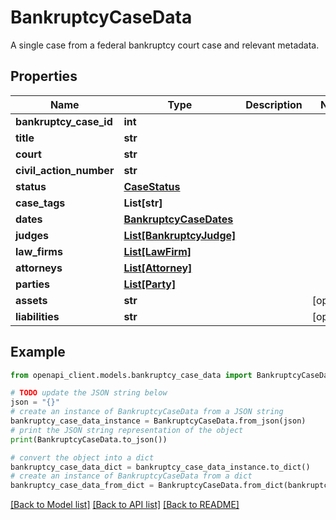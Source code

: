 # BankruptcyCaseData

A single case from a federal bankruptcy court case and relevant metadata.

## Properties

Name | Type | Description | Notes
------------ | ------------- | ------------- | -------------
**bankruptcy_case_id** | **int** |  | 
**title** | **str** |  | 
**court** | **str** |  | 
**civil_action_number** | **str** |  | 
**status** | [**CaseStatus**](CaseStatus.md) |  | 
**case_tags** | **List[str]** |  | 
**dates** | [**BankruptcyCaseDates**](BankruptcyCaseDates.md) |  | 
**judges** | [**List[BankruptcyJudge]**](BankruptcyJudge.md) |  | 
**law_firms** | [**List[LawFirm]**](LawFirm.md) |  | 
**attorneys** | [**List[Attorney]**](Attorney.md) |  | 
**parties** | [**List[Party]**](Party.md) |  | 
**assets** | **str** |  | [optional] 
**liabilities** | **str** |  | [optional] 

## Example

```python
from openapi_client.models.bankruptcy_case_data import BankruptcyCaseData

# TODO update the JSON string below
json = "{}"
# create an instance of BankruptcyCaseData from a JSON string
bankruptcy_case_data_instance = BankruptcyCaseData.from_json(json)
# print the JSON string representation of the object
print(BankruptcyCaseData.to_json())

# convert the object into a dict
bankruptcy_case_data_dict = bankruptcy_case_data_instance.to_dict()
# create an instance of BankruptcyCaseData from a dict
bankruptcy_case_data_from_dict = BankruptcyCaseData.from_dict(bankruptcy_case_data_dict)
```
[[Back to Model list]](../README.md#documentation-for-models) [[Back to API list]](../README.md#documentation-for-api-endpoints) [[Back to README]](../README.md)



